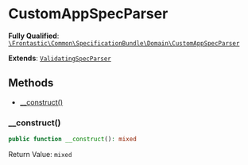 #  CustomAppSpecParser

**Fully Qualified**: [`\Frontastic\Common\SpecificationBundle\Domain\CustomAppSpecParser`](../../../../src/php/SpecificationBundle/Domain/CustomAppSpecParser.php)

**Extends**: [`ValidatingSpecParser`](ValidatingSpecParser.md)

## Methods

* [__construct()](#__construct)

### __construct()

```php
public function __construct(): mixed
```

Return Value: `mixed`

